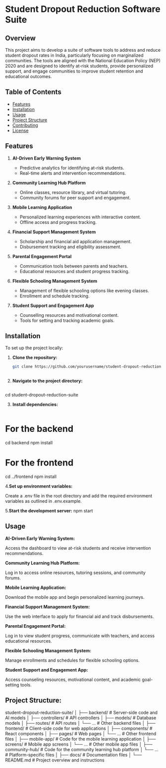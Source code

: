 # Student Dropout Reduction Software Suite

## Overview
This project aims to develop a suite of software tools to address and reduce student dropout rates in India, particularly focusing on marginalized communities. The tools are aligned with the National Education Policy (NEP) 2020 and are designed to identify at-risk students, provide personalized support, and engage communities to improve student retention and educational outcomes.

## Table of Contents
- [Features](#features)
- [Installation](#installation)
- [Usage](#usage)
- [Project Structure](#project-structure)
- [Contributing](#contributing)
- [License](#license)

## Features
1. **AI-Driven Early Warning System**
   - Predictive analytics for identifying at-risk students.
   - Real-time alerts and intervention recommendations.

2. **Community Learning Hub Platform**
   - Online classes, resource library, and virtual tutoring.
   - Community forums for peer support and engagement.

3. **Mobile Learning Application**
   - Personalized learning experiences with interactive content.
   - Offline access and progress tracking.

4. **Financial Support Management System**
   - Scholarship and financial aid application management.
   - Disbursement tracking and eligibility assessment.

5. **Parental Engagement Portal**
   - Communication tools between parents and teachers.
   - Educational resources and student progress tracking.

6. **Flexible Schooling Management System**
   - Management of flexible schooling options like evening classes.
   - Enrollment and schedule tracking.

7. **Student Support and Engagement App**
   - Counselling resources and motivational content.
   - Tools for setting and tracking academic goals.

## Installation
To set up the project locally:

1. **Clone the repository:**
   ```bash
   git clone https://github.com/yourusername/student-dropout-reduction-suite.git
  

2. **Navigate to the project directory:**
   ```bash
cd student-dropout-reduction-suite

3. **Install dependencies:**

   ```bash
# For the backend
cd backend
npm install

# For the frontend
cd ../frontend
npm install

4.**Set up environment variables:**

Create a .env file in the root directory and add the required environment variables as outlined in .env.example.

5.**Start the development server:**
npm start

## Usage
**AI-Driven Early Warning System:**

Access the dashboard to view at-risk students and receive intervention recommendations.

**Community Learning Hub Platform:**

Log in to access online resources, tutoring sessions, and community forums.

**Mobile Learning Application:**

Download the mobile app and begin personalized learning journeys.

**Financial Support Management System:**

Use the web interface to apply for financial aid and track disbursements.

**Parental Engagement Portal:**

Log in to view student progress, communicate with teachers, and access educational resources.

**Flexible Schooling Management System:**

Manage enrollments and schedules for flexible schooling options.

**Student Support and Engagement App:**

Access counseling resources, motivational content, and academic goal-setting tools.

## Project Structure:

student-dropout-reduction-suite/
│
├── backend/               # Server-side code and AI models
│   ├── controllers/       # API controllers
│   ├── models/            # Database models
│   ├── routes/            # API routes
│   └── ...                # Other backend files
│
├── frontend/              # Client-side code for web applications
│   ├── components/        # React components
│   ├── pages/             # Web pages
│   └── ...                # Other frontend files
│
├── mobile-app/            # Code for the mobile learning application
│   ├── screens/           # Mobile app screens
│   └── ...                # Other mobile app files
│
├── community-hub/         # Code for the community learning hub platform
│   └── ...                # Platform-specific files
│
├── docs/                  # Documentation files
│
└── README.md              # Project overview and instructions



